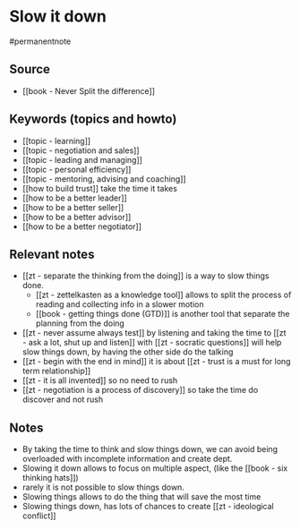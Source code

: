 # Slow it down

#permanentnote

## Source
- [[book - Never Split the difference]]

## Keywords (topics and howto)
- [[topic - learning]]
- [[topic - negotiation and sales]]
- [[topic - leading and managing]]
- [[topic - personal efficiency]]
- [[topic - mentoring, advising and coaching]]
- [[how to build trust]] take the time it takes
- [[how to be a better leader]]
- [[how to be a better seller]]
- [[how to be a better advisor]]
- [[how to be a better negotiator]]

## Relevant notes
- [[zt - separate the thinking from the doing]] is a way to slow things done. 
	- [[zt - zettelkasten as a knowledge tool]] allows to split the process of reading and collecting info in a slower motion
	- [[book - getting things done (GTD)]] is another tool that separate the planning from the doing
- [[zt - never assume always test]] by listening and taking the time to  [[zt - ask a lot, shut up and listen]] with [[zt - socratic questions]] will help slow things down, by having the other side do the talking
- [[zt - begin with the end in mind]] it is about [[zt - trust is a must for long term relationship]]
- [[zt - it is all invented]] so no need to rush
- [[zt - negotiation is a process of discovery]] so take the time do discover and not rush

## Notes
- By taking the time to think and slow things down, we can avoid being overloaded with incomplete information and create dept.
- Slowing it down allows to focus on multiple aspect, (like the [[book - six thinking hats]])
- rarely it is not possible to slow things down. 
- Slowing things allows to do the thing that will save the most time
- Slowing things down, has lots of chances to create [[zt - ideological conflict]]